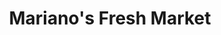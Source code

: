 ---
title: "Mariano's Fresh Market"
url: /chicago/marianos-fresh-market-west-lawrence-avenue/
shop: supermarket
---